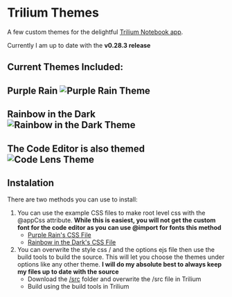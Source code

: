# Trilium Themes
A few custom themes for the delightful [Trilium Notebook app](https://github.com/zadam/trilium).

Currently I am up to date with the **v0.28.3 release**

Current Themes Included:
------

Purple Rain
![Purple Rain Theme](https://i.imgur.com/DMT7xOp.png)
-------

Rainbow in the Dark
![Rainbow in the Dark Theme](https://i.imgur.com/ahRW6gh.png)
-------

The Code Editor is also themed
![Code Lens Theme](https://i.imgur.com/qDyKVnv.png)
-------

## Instalation 
There are two methods you can use to install: 
1. You can use the example CSS files to make root level css with the @appCss attribute. **While this is easiest, you will not get the custom font for the code editor as you can use @import for fonts this method**
   * [Purple Rain's CSS File](https://github.com/Abourass/TriliumThemes/blob/master/examples/css/PurpleRain.css)
   * [Rainbow in the Dark's CSS File](https://github.com/Abourass/TriliumThemes/blob/master/examples/css/RainbowInTheDark.css)
2. You can overwrite the style css / and the options ejs file then use the build tools to build the source. This will let you choose the themes under options like any other theme. **I will do my absolute best to always keep my files up to date with the source**
   * Download the [/src](https://github.com/Abourass/TriliumThemes/tree/master/src) folder and overwrite the /src file in Trilium
   * Build using the build tools in Trilium

